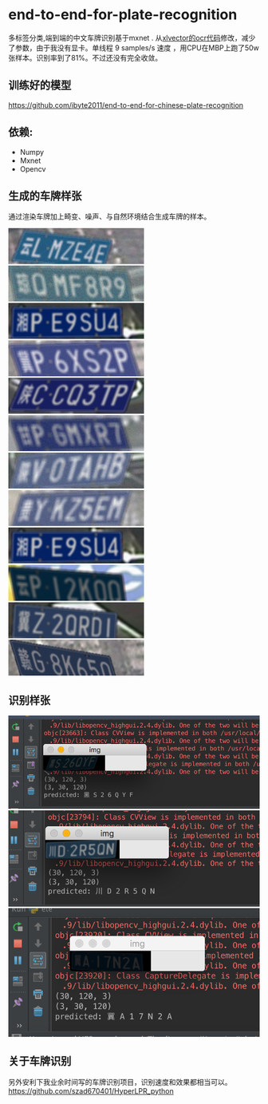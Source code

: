 # end-to-end-for-plate-recognition
多标签分类,端到端的中文车牌识别基于mxnet .
从[xlvector的ocr代码](https://github.com/szad670401/learning-dl/tree/master/mxnet/ocr)修改，减少了参数，由于我没有显卡。单线程 9 samples/s 速度 ，用CPU在MBP上跑了50w张样本。识别率到了81%。不过还没有完全收敛。

## 训练好的模型
https://github.com/ibyte2011/end-to-end-for-chinese-plate-recognition

## 依赖:
 + Numpy
 + Mxnet
 + Opencv
 
## 生成的车牌样张
通过渲染车牌加上畸变、噪声、与自然环境结合生成车牌的样本。

 ![image](./recognize_samples/00.jpg)
  ![image](./recognize_samples/01.jpg)
   ![image](./recognize_samples/02.jpg)
    ![image](./recognize_samples/03.jpg)
     ![image](./recognize_samples/04.jpg)
        ![image](./recognize_samples/06.jpg)
    ![image](./recognize_samples/07.jpg)
     ![image](./recognize_samples/08.jpg)   ![image](./recognize_samples/02.jpg)
    ![image](./recognize_samples/09.jpg)
     ![image](./recognize_samples/10.jpg)
         ![image](./recognize_samples/11.jpg)
## 识别样张

<img src='./recognize_samples/Screen Shot 2016-08-07 at 12.51.56 AM.png' />

<img src='./recognize_samples/Screen Shot 2016-08-07 at 12.53.41 AM.png' />

<img src='./recognize_samples/Screen Shot 2016-08-07 at 12.55.45 AM.png' />
 
## 关于车牌识别
另外安利下我业余时间写的车牌识别项目，识别速度和效果都相当可以。
https://github.com/szad670401/HyperLPR_python
